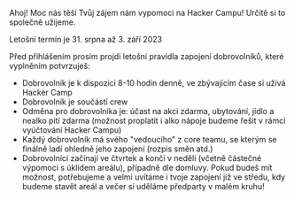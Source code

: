 Ahoj! Moc nás těší Tvůj zájem nám vypomoci na Hacker Campu! Určitě si to společně užijeme.

Letošní termín je 31. srpna až 3. září 2023



Před přihlášením prosím projdi letošní pravidla zapojení dobrovolníků,
které vyplněním potvrzuješ:

*   Dobrovolník je k dispozici 8-10 hodin denně, ve zbývajícím čase si užívá Hacker Camp
*   Dobrovolník je součástí crew
*   Odměna pro dobrovolníka je: účast na akci zdarma, ubytování, jídlo 
    a nealko pití zdarma (možnost proplatit i alko nápoje budeme řešit 
    v rámci vyúčtování Hacker Campu)
*   Každý dobrovolník má svého "vedoucího" z core teamu, se kterým se finálně
    ladí ohledně jeho zapojení (rozpis směn atd.)
*   Dobrovolníci začínají ve čtvrtek a končí v neděli 
    (včetně částečné výpomoci s úklidem areálu), případně dle domluvy. 
    Pokud budeš mít možnost, potřebujeme a velmi uvítáme i tvoje zapojení 
    již ve středu, kdy budeme stavět areál a večer si uděláme předparty v malém kruhu!
